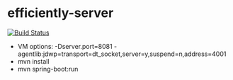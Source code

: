 # efficiently-server 
[![Build Status](https://travis-ci.org/davherrmann/efficiently-server.svg?branch=master)](https://travis-ci.org/davherrmann/efficiently-server)

- VM options: -Dserver.port=8081 -agentlib:jdwp=transport=dt_socket,server=y,suspend=n,address=4001
- mvn install
- mvn spring-boot:run 
